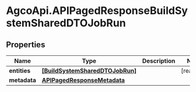 # AgcoApi.APIPagedResponseBuildSystemSharedDTOJobRun

## Properties

Name | Type | Description | Notes
------------ | ------------- | ------------- | -------------
**entities** | [**[BuildSystemSharedDTOJobRun]**](BuildSystemSharedDTOJobRun.md) |  | [readonly] 
**metadata** | [**APIPagedResponseMetadata**](APIPagedResponseMetadata.md) |  | 


